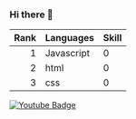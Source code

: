 ### Hi there 👋

| Rank | Languages | Skill     |
|-----:|-----------|-----------|
|     1| Javascript|    0 |
|     2| html    |   0 |
|     3| css       |   0 |

<div id="badges">
 <a href="https://www.youtube.com/channel/UCuuwbe0QU5ECgzVfvyYg-oA">
    <img src="https://img.shields.io/badge/YouTube-red?style=for-the-badge&logo=youtube&logoColor=white" alt="Youtube Badge"  target="_blank"/>
  </a>
</div>

<!--
**Earfi/Earfi** is a ✨ _special_ ✨ repository because its `README.md` (this file) appears on your GitHub profile.

Here are some ideas to get you started:

- 🔭 I’m currently working on ...
- 🌱 I’m currently learning ...
- 👯 I’m looking to collaborate on ...
- 🤔 I’m looking for help with ...
- 💬 Ask me about ...
- 📫 How to reach me: ...
- 😄 Pronouns: ...
- ⚡ Fun fact: ...
-->
